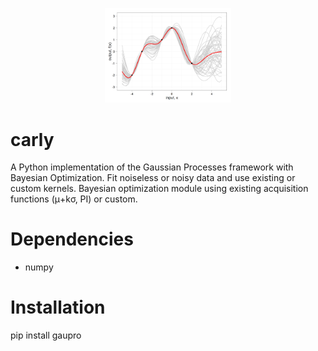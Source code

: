 <p align="center"><img width="40%" src="images/gpimg.png"></p>


# carly

A Python implementation of the Gaussian Processes framework with Bayesian Optimization.
Fit noiseless or noisy data and use existing or custom kernels.
Bayesian optimization module using existing acquisition functions (μ+kσ, PI) or custom.

# Dependencies

* numpy

# Installation

pip install gaupro
